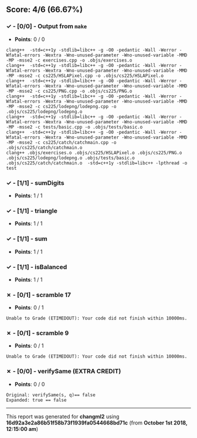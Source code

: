


## Score: 4/6 (66.67%)


### ✓ - [0/0] - Output from `make`

- **Points**: 0 / 0


```
clang++  -std=c++1y -stdlib=libc++ -g -O0 -pedantic -Wall -Werror -Wfatal-errors -Wextra -Wno-unused-parameter -Wno-unused-variable -MMD -MP -msse2 -c exercises.cpp -o .objs/exercises.o
clang++  -std=c++1y -stdlib=libc++ -g -O0 -pedantic -Wall -Werror -Wfatal-errors -Wextra -Wno-unused-parameter -Wno-unused-variable -MMD -MP -msse2 -c cs225/HSLAPixel.cpp -o .objs/cs225/HSLAPixel.o
clang++  -std=c++1y -stdlib=libc++ -g -O0 -pedantic -Wall -Werror -Wfatal-errors -Wextra -Wno-unused-parameter -Wno-unused-variable -MMD -MP -msse2 -c cs225/PNG.cpp -o .objs/cs225/PNG.o
clang++  -std=c++1y -stdlib=libc++ -g -O0 -pedantic -Wall -Werror -Wfatal-errors -Wextra -Wno-unused-parameter -Wno-unused-variable -MMD -MP -msse2 -c cs225/lodepng/lodepng.cpp -o .objs/cs225/lodepng/lodepng.o
clang++  -std=c++1y -stdlib=libc++ -g -O0 -pedantic -Wall -Werror -Wfatal-errors -Wextra -Wno-unused-parameter -Wno-unused-variable -MMD -MP -msse2 -c tests/basic.cpp -o .objs/tests/basic.o
clang++  -std=c++1y -stdlib=libc++ -g -O0 -pedantic -Wall -Werror -Wfatal-errors -Wextra -Wno-unused-parameter -Wno-unused-variable -MMD -MP -msse2 -c cs225/catch/catchmain.cpp -o .objs/cs225/catch/catchmain.o
clang++ .objs/exercises.o .objs/cs225/HSLAPixel.o .objs/cs225/PNG.o .objs/cs225/lodepng/lodepng.o .objs/tests/basic.o .objs/cs225/catch/catchmain.o  -std=c++1y -stdlib=libc++ -lpthread -o test

```


### ✓ - [1/1] - sumDigits

- **Points**: 1 / 1





### ✓ - [1/1] - triangle

- **Points**: 1 / 1





### ✓ - [1/1] - sum

- **Points**: 1 / 1





### ✓ - [1/1] - isBalanced

- **Points**: 1 / 1





### ✗ - [0/1] - scramble 17

- **Points**: 0 / 1


```
Unable to Grade (ETIMEDOUT): Your code did not finish within 10000ms.
```


### ✗ - [0/1] - scramble 9

- **Points**: 0 / 1


```
Unable to Grade (ETIMEDOUT): Your code did not finish within 10000ms.
```


### ✗ - [0/0] - verifySame (EXTRA CREDIT)

- **Points**: 0 / 0


```
Original: verifySame(s, q)== false
Expanded: true == false

```


---

This report was generated for **changml2** using **16d92a3e2a86b51f58b73f1939fa0544668bd71c** (from **October 1st 2018, 12:15:00 am**)
